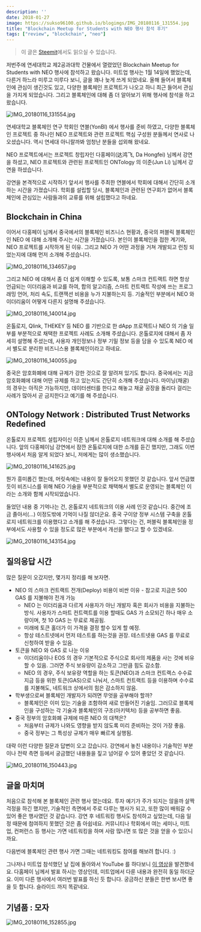 ```yaml
---
description: ''
date: 2018-01-27
image: https://sukso96100.github.io/blogimgs/IMG_20180116_131554.jpg
title: "Blockchain Meetup for Students with NEO 행사 참석 후기"
tags: ["review", "blockchain", "neo"]
---
```


> 이 글은 [Steemit](https://steemit.com/kr/@youngbin/blockchain-meetup-for-students-with-neo)에서도 읽으실 수 있습니다.

저번주에 연세대학교 제2공과대학 건물에서 열렸었던 Blockchain Meetup for Students with NEO 행사에 참석하고 왔습니다. 미트업 행사는 1월 14일에 했었는데, 다른거 하느라 미루고 미루다 보니, 글을 꽤나 늦게 쓰게 되었네요. 올해 들어서 블록체인에 관심이 생긴것도 있고, 다양한 블록체인 프로젝트가 나오고 하니 최근 들어서 관심을 가지게 되었습니다. 그리고 블록체인에 대해 좀 더 알아보기 위해 행사에 참석을 하고 왔습니다.

![IMG_20180116_131554.jpg](https://sukso96100.github.io/blogimgs/IMG_20180116_131554.jpg)

연세대학교 블록체인 연구 학회인 연블(YonBl) 에서 행사를 준비 하였고, 다양한 블록체인 프로젝트 중 하나인 NEO 프로젝트와 관련 프로젝트 핵심 구성원 분들께서 연사로 나오셨습니다. 역시 연세대 아니랄까봐 엄청난 분들을 섭외해 왔네요.

NEO 프로젝트에서는 프로젝트 창립자인 다홍페이(达鸿飞, Da Hongfei) 님께서 강연을 하셨고, NEO 프로젝트와 관련된 프로젝트인 ONTology 의 이준(Jun Li) 님께서 강연을 하셨습니다.

강연을 본격적으로 시작하기 앞서서 행사를 주최한 연블에서 학회에 대해서 간단히 소개하는 시간을 가졌습니다. 학회를 설립할 당시, 블록체인과 관련된 연구회가 없어서 블록체인에 관심있는 사람들과의 교류를 위해 설립했다고 하네요.

## Blockchain in China

이어서 다홍페이 님께서 중국에서의 블록체인 비즈니스 현황과, 중국의 퍼블릭 블록체인인 NEO 에 대해 소개해 주시는 시간을 가졌습니다. 본인이 블록체인을 접한 계기와, NEO 프로젝트를 시작하게 된 이유. 그리고 NEO 가 어떤 과정을 거쳐 개발되고 런칭 되었는지에 대해 먼저 소개해 주셨습니다.

![IMG_20180116_134657.jpg](https://sukso96100.github.io/blogimgs/IMG_20180116_134657.jpg)

그리고 NEO 에 대해서 좀 더 쉽게 이해할 수 있도록, 보통 스마크 컨트랙트 하면 항상 언급되는 이더리움과 비교를 하여, 합의 알고리즘, 스마트 컨트랙트 작성에 쓰는 프로그래밍 언어, 처리 속도, 트랜잭션 비용을 누가 지불하는지 등. 기술적인 부분에서 NEO 와 이더리움이 어떻게 다른지 설명해 주셨습니다.

![IMG_20180116_140014.jpg](https://sukso96100.github.io/blogimgs/IMG_20180116_140014.jpg)

온톨로지, Qlink, THEKEY 등 NEO 를 기반으로 한 dApp 프로젝트나 NEO 의 기술 일부를 부분적으로 채택한 프로젝트 사례도 소개해 주셨습니다. 온톨로지에 대해서 좀 자세히 설명해 주셨는데, 사용자 개인정보나 정부 기밀 정보 등을 담을 수 있도록 NEO 에서 별도로 분리한 비즈니스용 블록체인이라고 하네요.

![IMG_20180116_140055.jpg](https://sukso96100.github.io/blogimgs/IMG_20180116_140055.jpg)

중국은 암호화폐에 대해 규제가 강한 것으로 잘 알려져 있기도 합니다. 중국에서는 지금 암호화폐에 대해 어떤 규제를 하고 있는지도 간단히 소개해 주셨습니다. 마이닝(채굴) 의 경우는 아직은 가능하지만, 데이터센터를 한다고 해놓고 채굴 공장을 돌리다 걸리는 사례가 많아서 곧 금지한다고 예기를 해 주셨습니다.

## ONTology Network : Distributed Trust Networks Redefined

온톨로지 프로젝트 설립자이신 이준 님께서 온톨로지 네트워크에 대해 소개를 해 주셨습니다. 앞의 다홍페이님 강연에서 잠깐 온톨로지에 대한 소개를 듣긴 했지만, 그래도 이번 행사에서 처음 알게 되었다 보니, 저에게는 많이 생소했습니다.

![IMG_20180116_141625.jpg](https://sukso96100.github.io/blogimgs/IMG_20180116_141625.jpg)

뭔가 흥미롭긴 했는데, 머릿속에는 내용이 잘 들어오지 못했던 것 같습니다. 앞서 언급했듯이 비즈니스를 위해 NEO 기술을 부분적으로 채택해서 별도로 운영되는 블록체인 이라는 소개와 함께 시작되었습니다.

들었던 내용 중 기억나는 건, 온톨로지 네트워크의 이용 사례 인것 같습니다. 중간에 조금 졸아서(...) 이정도밖에 기억이 나질 않더군요. 중국 구이양 정부 시스템 구축을 온톨로지 네트워크를 이용했다고 소개를 해 주셨습니다. 그렇다는 건, 퍼블릭 블록체인을 정부에서도 사용할 수 있을 정도로 많은 부분에서 개선을 했다고 할 수 있겠네요.

![IMG_20180116_143154.jpg](https://sukso96100.github.io/blogimgs/IMG_20180116_143154.jpg)

## 질의응답 시간

많은 질문이 오갔지만, 몇가지 정리를 해 보자면.

- NEO 의 스마크 컨트랙트 전개(Deploy) 비용이 비싼 이유 - 참고로 지금은 500 GAS 를 지불해야 전개 가능
  - NEO 는 이더리움과 다르게 사용자가 아닌 개발자 혹은 회사가 비용을 지불하는 방식. 사용자가 스마트 컨트랙트를 이용 할때도 GAS 가 소모되긴 하나 매우 소량이며, 첫 10 GAS 는 무료로 제공됨.
  - 미래에 토큰 홀더가 이 가격을 결정 할수 있게 할 예정.
  - 항상 테스트넷에서 먼저 테스트를 하는것을 권장. 테스트넷용 GAS 를 무료로 신청하여 받을 수 있음.
- 토큰을 NEO 와 GAS 로 나눈 이유
  - 이더리움이나 EOS 의 경우 기본적으로 주식으로 회사의 제품을 사는 것에 비유할 수 있음. 그러면 주식 보유량이 감소하고 그만큼 힘도 감소함.
  - NEO 의 경우, 주식 보유량 역할을 하는 토큰(NEO)과 스마크 컨트랙스 수수료 지금 등을 위한 토큰(GAS)으로 나눠서, 스마트 컨트랙트 등을 이용하며 수수료를 지불해도, 네트워크 상에서의 힘은 감소하지 않음.
- 학부생으로써 블록체인 개발자가 되려면 무엇을 공부해야 할까?
  - 블록체인은 이미 있는 기술을 조함하여 새로 만들어진 기술임. 그러므로 블록체인을 구성하는 각 기술과 블록체인의 구조(아키텍처) 등을 공부하면 좋음.
- 중국 정부의 암호화폐 규제에 따른 NEO 의 대책은?
  - 처음부터 규제가 나와도 영향을 받지 않도록 미리 준비하는 것이 가장 좋음.
  - 중국 정부는 그 특성상 규제가 매우 빠르게 실행됨.

대략 이런 다양한 질문과 답변이 오고 갔습니다. 강연에서 놓친 내용이나 기술적인 부분이나 전략 측면 등에서 궁금했던 내용들을 짚고 넘어갈 수 있어 좋았던 것 같습니다.

![IMG_20180116_150443.jpg](https://sukso96100.github.io/blogimgs/IMG_20180116_150443.jpg)

## 글을 마치며

처음으로 참석해 본 블록체인 관련 행사 였는데요. 투자 예기가 주가 되지는 않을까 살짝 걱정을 하긴 했지만, 기술적인 측면에서 주로 다루는 행사가 되고, 또한 많이 배워갈 수 있어 좋은 행사였던 것 같습니다. 강연 후 네트워킹 행사도 참석하고 싶었는데, 다음 일정 때문에 첨여하지 못했던 것은 좀 아쉽네요. 커뮤니티나 학회에서 여는 세미나, 미트업, 컨퍼런스 등 행사는 가면 네트워킹을 하며 사람 많나면 또 많은 것을 얻을 수 있으니까요.

다음번에 블록체인 관련 행사 가면 그때는 네트워킹도 참여를 해보려 합니다. :)

그나저나 미트업 참석했던 날 집에 돌아와서 YouTube 를 하다보니 [이 영상](https://www.youtube.com/watch?v=X1upcKsq71E)을 발견했네요. 다홈페이 님께서 발표 하시는 영상인데, 미트업에서 다룬 내용과 완전히 동일 하더군요. 이미 다른 행사에서 여러번 발표를 하신 듯 합니다. 궁금하신 분들은 한번 보시면 좋을 듯 합니다. 슬라이드 까지 똑같네요.


## 기념품 : 모자

![IMG_20180116_152855.jpg](https://sukso96100.github.io/blogimgs/IMG_20180116_152855.jpg)
